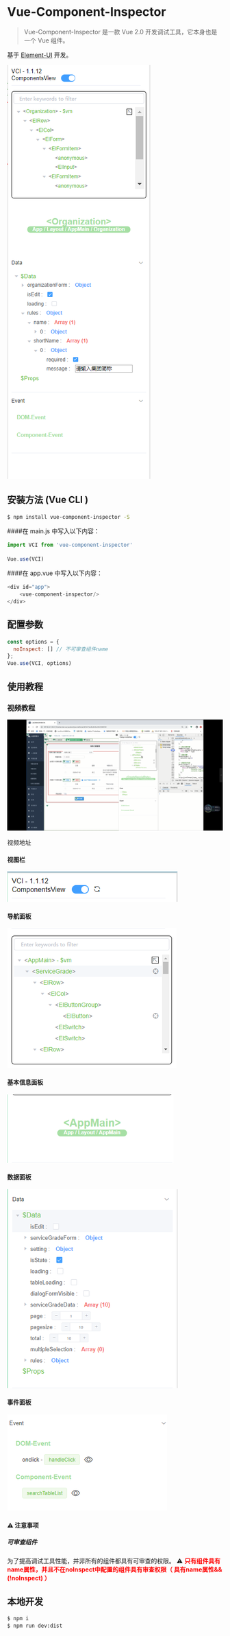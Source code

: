 # Vue-Component-Inspector

> Vue-Component-Inspector 是一款 Vue 2.0 开发调试工具，它本身也是一个 Vue 组件。

基于 [Element-UI](https://element.faas.ele.me/#/zh-CN/component/installation) 开发。

![](./assets/screenshot.jpg)


## 安装方法 (Vue CLI )

```bash
$ npm install vue-component-inspector -S
```


####在 main.js 中写入以下内容：
```js
import VCI from 'vue-component-inspector'
 
Vue.use(VCI)
```

####在 app.vue 中写入以下内容：
```js
<div id="app">
    <vue-component-inspector/>
</div>
```


## 配置参数
```js
const options = {
  noInspect: [] // 不可审查组件name
};
Vue.use(VCI, options)
```


## 使用教程

### 视频教程

![](./assets/video.jpg)

视频地址


#### 视图栏
![](./assets/viewBar.jpg)

#### 导航面板
![](./assets/nav.png)


#### 基本信息面板
![](./assets/base.jpg)


#### 数据面板
![](./assets/data.jpg)


#### 事件面板
![](./assets/event.jpg)



#### ⚠️ 注意事项


##### 可审查组件 

为了提高调试工具性能，并非所有的组件都具有可审查的权限。 ⚠️<font color=red> **只有组件具有name属性，并且不在noInspect中配置的组件具有审查权限（ 具有name属性&&(!noInspect) ）** </font>



## 本地开发
```bash
$ npm i
$ npm run dev:dist
```



